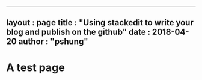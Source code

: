 
---
layout  : page
title   : "Using stackedit to write your blog and publish on the github"
date       : 2018-04-20
author      : "pshung"
---


# A test page
<!--stackedit_data:
eyJoaXN0b3J5IjpbMTg3MjA0NjU3NiwxNDE2MDE0OTk3XX0=
-->